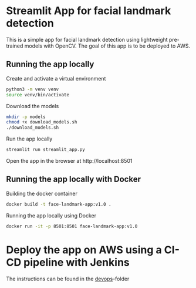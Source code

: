 # Streamlit App for facial landmark detection
This is a simple app for facial landmark detection using lightweight pre-trained models with OpenCV. The goal of this app is to be deployed to AWS.


## Running the app locally
Create and activate a virtual environment
```bash
python3 -m venv venv
source venv/bin/activate
```
Download the models
```bash
mkdir -p models
chmod +x download_models.sh
./download_models.sh
```
Run the app locally
```bash
streamlit run streamlit_app.py
```
Open the app in the browser at http://localhost:8501
   
## Running the app locally with Docker
Building the docker container
```bash
docker build -t face-landmark-app:v1.0 .
```
Running the app locally using Docker
```bash
docker run -it -p 8501:8501 face-landmark-app:v1.0
```

# Deploy the app on AWS using a CI-CD pipeline with Jenkins

The instructions can be found in the [devops](./devops/)-folder

